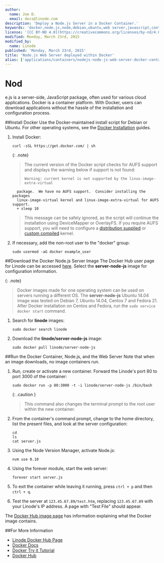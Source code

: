 ```yaml
---
author:
  name: Joe D.
  email: docs@linode.com
description: 'Deploy a Node.js Server in a Docker Container.'
keywords: 'docker,node.js,node,debian,ubuntu,web server,javascript,container'
license: '[CC BY-ND 4.0](https://creativecommons.org/licenses/by-nd/4.0)'
modified: Monday, March 23rd, 2015
modified_by:
  name: Linode
published: 'Monday, March 23rd, 2015'
title: 'Node.js Web Server deployed within Docker'
alias: ['applications/containers/nodejs-node-js-web-server-docker-container/']
---
```


<h1>Nod</h1>e.js is a server-side, JavaScript package, often used for various cloud applications. Docker is a container platform. With Docker, users can download applications without the hassle of the installation and configuration process.

##Install Docker
Use the Docker-maintained install script for Debian or Ubuntu. For other operating systems, see the [Docker Installation](https://docs.docker.com/en/latest/installation/) guides.

1.  Install Docker:

        curl -sSL https://get.docker.com/ | sh

    {: .note}
    >
    >The current version of the Docker script checks for AUFS support and displays the warning below if support is not found:
    >
    >     Warning: current kernel is not supported by the linux-image-extra-virtual
          package.  We have no AUFS support.  Consider installing the packages
          linux-image-virtual kernel and linux-image-extra-virtual for AUFS support.
          + sleep 10
    >
    >This message can be safely ignored, as the script will continue the installation using DeviceMapper or OverlayFS. If you require AUFS support, you will need to configure a [distribution supplied](/docs/tools-reference/custom-kernels-distros/run-a-distributionsupplied-kernel-with-pvgrub) or [custom compiled](/docs/tools-reference/custom-kernels-distros/custom-compiled-kernel-with-pvgrub-debian-ubuntu) kernel.

2.  If necessary, add the non-root user to the "docker" group:

        sudo usermod -aG docker example_user

##Download the Docker Node.js Server Image
The Docker Hub user page for Linode can be accessed [here](https://hub.docker.com/u/linode/). Select the **server-node-js** image for configuration information.

{: .note}
>
>Docker images made for one operating system can be used on servers running a different OS. The **server-node-js** Ubuntu 14.04 image was tested on Debian 7, Ubuntu 14.04, Centos 7 and Fedora 21. After Docker installation on Centos and Fedora, run the `sudo service docker start` command.

1.  Search for **linode** images:

        sudo docker search linode

2.  Download the **linode/server-node-js** image:

        sudo docker pull linode/server-node-js

##Run the Docker Container, Node.js, and the Web Server
Note that when an image downloads, no image containers run.

1.  Run, create or activate a new container. Forward the Linode's port 80 to port 3000 of the container:

        sudo docker run -p 80:3000 -t -i linode/server-node-js /bin/bash

     {: .caution }
    >
    > This command also changes the terminal prompt to the root user within the new container.

2.  From the container's command prompt, change to the home directory, list the present files, and look at the server configuration:

        cd
        ls
        cat server.js

3.  Using the Node Version Manager, activate Node.js:

        nvm use 0.10

4.  Using the forever module, start the web server:

        forever start server.js

5.  To exit the container while leaving it running, press `ctrl + p` and then `ctrl + q`.

6. Test the server at `123.45.67.89/test.htm`, replacing `123.45.67.89` with your Linode's IP address. A page with "Test File" should appear.

The [Docker Hub image page](https://registry.hub.docker.com/u/linode/server-node-js/) has information explaining what the Docker image contains.

##For More Information
 - [Linode Docker Hub Page](https://hub.docker.com/u/linode/)
 - [Docker Docs](http://docs.docker.com/)
 - [Docker Try it Tutorial](https://www.docker.com/tryit/)
 - [Docker Hub](https://hub.docker.com/)


